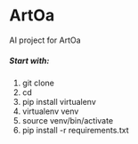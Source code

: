 # ArtOa
 AI project for ArtOa

##### Start with:
1. git clone <repo>
2. cd <repo>
3. pip install virtualenv
4. virtualenv venv
5. source venv/bin/activate
6. pip install -r requirements.txt
